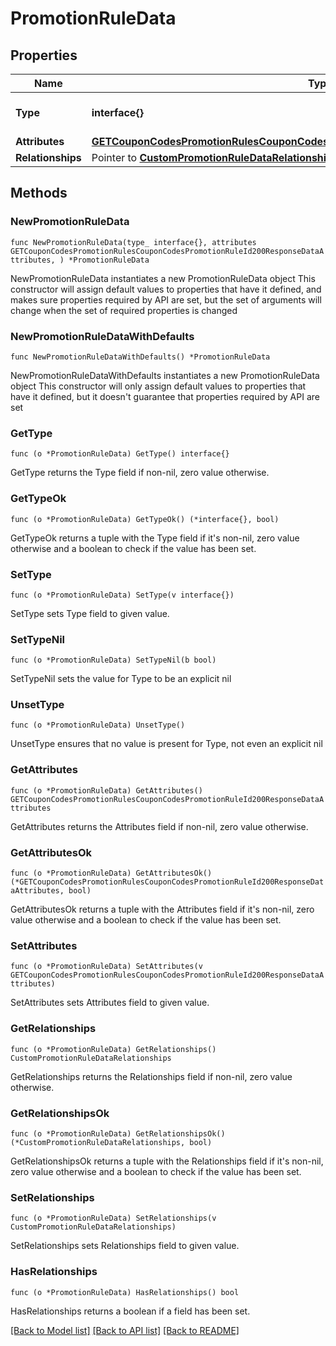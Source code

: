 # PromotionRuleData

## Properties

Name | Type | Description | Notes
------------ | ------------- | ------------- | -------------
**Type** | **interface{}** | The resource&#39;s type | 
**Attributes** | [**GETCouponCodesPromotionRulesCouponCodesPromotionRuleId200ResponseDataAttributes**](GETCouponCodesPromotionRulesCouponCodesPromotionRuleId200ResponseDataAttributes.md) |  | 
**Relationships** | Pointer to [**CustomPromotionRuleDataRelationships**](CustomPromotionRuleDataRelationships.md) |  | [optional] 

## Methods

### NewPromotionRuleData

`func NewPromotionRuleData(type_ interface{}, attributes GETCouponCodesPromotionRulesCouponCodesPromotionRuleId200ResponseDataAttributes, ) *PromotionRuleData`

NewPromotionRuleData instantiates a new PromotionRuleData object
This constructor will assign default values to properties that have it defined,
and makes sure properties required by API are set, but the set of arguments
will change when the set of required properties is changed

### NewPromotionRuleDataWithDefaults

`func NewPromotionRuleDataWithDefaults() *PromotionRuleData`

NewPromotionRuleDataWithDefaults instantiates a new PromotionRuleData object
This constructor will only assign default values to properties that have it defined,
but it doesn't guarantee that properties required by API are set

### GetType

`func (o *PromotionRuleData) GetType() interface{}`

GetType returns the Type field if non-nil, zero value otherwise.

### GetTypeOk

`func (o *PromotionRuleData) GetTypeOk() (*interface{}, bool)`

GetTypeOk returns a tuple with the Type field if it's non-nil, zero value otherwise
and a boolean to check if the value has been set.

### SetType

`func (o *PromotionRuleData) SetType(v interface{})`

SetType sets Type field to given value.


### SetTypeNil

`func (o *PromotionRuleData) SetTypeNil(b bool)`

 SetTypeNil sets the value for Type to be an explicit nil

### UnsetType
`func (o *PromotionRuleData) UnsetType()`

UnsetType ensures that no value is present for Type, not even an explicit nil
### GetAttributes

`func (o *PromotionRuleData) GetAttributes() GETCouponCodesPromotionRulesCouponCodesPromotionRuleId200ResponseDataAttributes`

GetAttributes returns the Attributes field if non-nil, zero value otherwise.

### GetAttributesOk

`func (o *PromotionRuleData) GetAttributesOk() (*GETCouponCodesPromotionRulesCouponCodesPromotionRuleId200ResponseDataAttributes, bool)`

GetAttributesOk returns a tuple with the Attributes field if it's non-nil, zero value otherwise
and a boolean to check if the value has been set.

### SetAttributes

`func (o *PromotionRuleData) SetAttributes(v GETCouponCodesPromotionRulesCouponCodesPromotionRuleId200ResponseDataAttributes)`

SetAttributes sets Attributes field to given value.


### GetRelationships

`func (o *PromotionRuleData) GetRelationships() CustomPromotionRuleDataRelationships`

GetRelationships returns the Relationships field if non-nil, zero value otherwise.

### GetRelationshipsOk

`func (o *PromotionRuleData) GetRelationshipsOk() (*CustomPromotionRuleDataRelationships, bool)`

GetRelationshipsOk returns a tuple with the Relationships field if it's non-nil, zero value otherwise
and a boolean to check if the value has been set.

### SetRelationships

`func (o *PromotionRuleData) SetRelationships(v CustomPromotionRuleDataRelationships)`

SetRelationships sets Relationships field to given value.

### HasRelationships

`func (o *PromotionRuleData) HasRelationships() bool`

HasRelationships returns a boolean if a field has been set.


[[Back to Model list]](../README.md#documentation-for-models) [[Back to API list]](../README.md#documentation-for-api-endpoints) [[Back to README]](../README.md)


